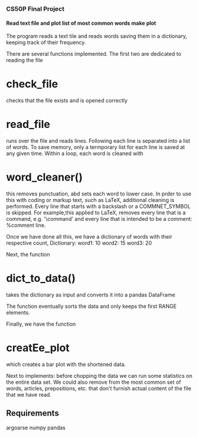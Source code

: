 ### CS50P Final Project
#### Read text file and plot list of most common words  make plot  

The program reads a text tile and reads words saving them in a dictionary, keeping track of their frequency.

There are several functions implemented.
The first two are dedicated to reading the file
# check_file
checks that the file exists and is opened correctly
# read_file
runs over the file and reads lines.
Following each line is separated into a list of words.
To save memory, only a termporary list for each line is saved at any given time.
Within a loop, each word is cleaned with
# word_cleaner()
this removes punctuation, abd sets each word to lower case.
In prder to use this with coding or markup text, such as LaTeX, additional cleaning is performed. Every line that starts with a backslash or a COMMNET_SYMBOL is skipped.
For example,this applied to LaTeX, removes every line that is a command, e.g. '\command' and every line that is intended to be a comment: %comment line.

Once we have done all this, we have a dictionary of words with their respective count,
Dictionary:
word1: 10
word2: 15
word3: 20

Next, the function 
# dict_to_data()
takes the dictionary as input and converts it into a pandas DataFrame

The function eventually sorts the data and only keeps the first RANGE elements.

Finally, we have the function
# creatEe_plot
which creates a bar plot with the shortened data.

Next to implements:
before chopping the data we can run some statistics on the entire data set.
We could also remove from the most common set of words, articles, prepositions, etc. that don't furnish actual content of the file that we have read.

## Requirements
argoarse
numpy
pandas